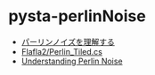 # pysta-perlinNoise

- [パーリンノイズを理解する](https://postd.cc/understanding-perlin-noise/)
- [Flafla2/Perlin_Tiled.cs](https://gist.github.com/Flafla2/f0260a861be0ebdeef76)
- [Understanding Perlin Noise](http://adrianb.io/2014/08/09/perlinnoise.html)
